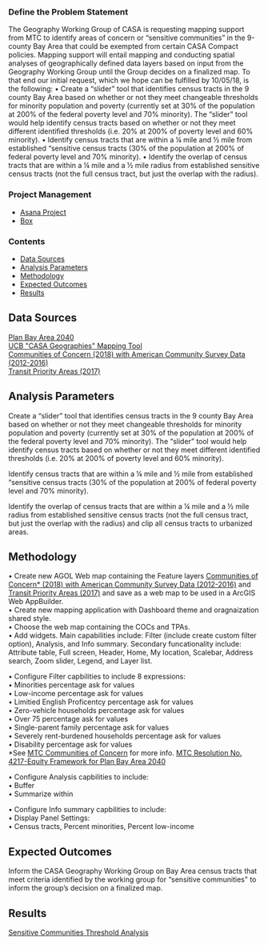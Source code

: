 ### Define the Problem Statement  

The Geography Working Group of CASA is requesting mapping support from MTC to identify areas of concern or “sensitive communities” in the 9-county Bay Area that could be exempted from certain CASA Compact policies. Mapping support will entail mapping and conducting spatial analyses of geographically defined data layers based on input from the Geography Working Group until the Group decides on a finalized map. To that end our initial request, which we hope can be fulfilled by 10/05/18, is the following:
•	Create a “slider” tool that identifies census tracts in the 9 county Bay Area based on whether or not they meet changeable thresholds for minority population and poverty (currently set at 30% of the population at 200% of the federal poverty level and 70% minority). The “slider” tool would help identify census tracts based on whether or not they meet different identified thresholds (i.e. 20% at 200% of poverty level and 60% minority). 
•	Identify census tracts that are within a ¼ mile and ½ mile from established “sensitive census tracts (30% of the population at 200% of federal poverty level and 70% minority). 
•	Identify the overlap of census tracts that are within a ¼ mile and a ½ mile radius from established sensitive census tracts (not the full census tract, but just the overlap with the radius).   
  
### Project Management 

- [Asana Project](https://app.asana.com/0/inbox/797943099119524/840113458715896/840113458715905) 
- [Box](https://mtcdrive.box.com/s/mqgzpdqlfrofzdzkcmfx25b5pd6wx28p)

### Contents 

- [Data Sources](#data-sources)
- [Analysis Parameters](#analysis-parameters)
- [Methodology](#methodology)
- [Expected Outcomes](#expected-outcomes)
- [Results](#results)

## Data Sources  

[Plan Bay Area 2040](https://www.planbayarea.org/)  
[UCB "CASA Geographies" Mapping Tool](https://cci-displacement.carto.com/viz/d65da6ad-d32e-4500-99ca-f657286804ff/embed_map)  
[Communities of Concern (2018) with American Community Survey Data (2012-2016)](https://mtc.maps.arcgis.com/home/item.html?id=1501fe1552414d569ca747e0e23628ff)    
[Transit Priority Areas (2017)](https://mtc.maps.arcgis.com/home/item.html?id=d97b4f72543a40b2b85d59ac085e01a0)    


## Analysis Parameters  

Create a “slider” tool that identifies census tracts in the 9 county Bay Area based on whether or not they meet changeable thresholds for minority population and poverty (currently set at 30% of the population at 200% of the federal poverty level and 70% minority). The “slider” tool would help identify census tracts based on whether or not they meet different identified thresholds (i.e. 20% at 200% of poverty level and 60% minority).  

Identify census tracts that are within a ¼ mile and ½ mile from established “sensitive census tracts (30% of the population at 200% of federal poverty level and 70% minority).  

Identify the overlap of census tracts that are within a ¼ mile and a ½ mile radius from established sensitive census tracts (not the full census tract, but just the overlap with the radius) and clip all census tracts to urbanized areas.  

## Methodology  

• Create new AGOL Web map containing the Feature layers [Communities of Concern* (2018) with American Community Survey Data (2012-2016)](https://mtc.maps.arcgis.com/home/item.html?id=1501fe1552414d569ca747e0e23628ff) and [Transit Priority Areas (2017)](https://mtc.maps.arcgis.com/home/item.html?id=d97b4f72543a40b2b85d59ac085e01a0) and save as a web map to be used in a ArcGIS Web AppBuilder.  
• Create new mapping application with Dashboard theme and oragnaization shared style.  
• Choose the web map containing the COCs and TPAs.  
• Add widgets. Main capabilities include: Filter (include create custom filter option), Analysis, and Info summary. Secondary funcationality include: Attribute table, Full screen, Header, Home, My location, Scalebar, Address search, Zoom slider, Legend, and Layer list.  

• Configure Filter capbilities to include 8 expressions:  
    • Minorities percentage ask for values  
    • Low-income percentage ask for values  
    • Limitied English Proficentcy percentage ask for values  
    • Zero-vehicle households percentage ask for values  
    • Over 75 percentage ask for values  
    • Single-parent family percentage ask for values  
    • Severely rent-burdened households percentage ask for values  
    • Disability percentage ask for values  
*See [MTC Communities of Concern](https://github.com/BayAreaMetro/Spatial-Analysis-Mapping-Projects/tree/master/Project-Documentation/Communities-of-Concern) for more info. [MTC Resolution No. 4217-Equity Framework for Plan Bay Area 2040](https://mtc.legistar.com/LegislationDetail.aspx?ID=2555452&GUID=575A6D3F-B8B8-44CF-9F2D-ABEF8B3C9F06&Options=ID%7CText%7C&Search=%22communities+of+concern%22)  


• Configure Analysis capbilities to include:  
    • Buffer  
    • Summarize within  

• Configure Info summary capbilities to include:  
    • Display Panel Settings:  
    • Census tracts, Percent minorities, Percent low-income  

## Expected Outcomes  

Inform the CASA Geography Working Group on Bay Area census tracts that meet criteria identified by the working group for “sensitive communities" to inform the group’s decision on a finalized map.  

## Results  

[Sensitive Communities Threshold Analysis](https://mtc.maps.arcgis.com/apps/webappviewer/index.html?id=ade9682451cd49b0ba988abc38dbecb9)  




